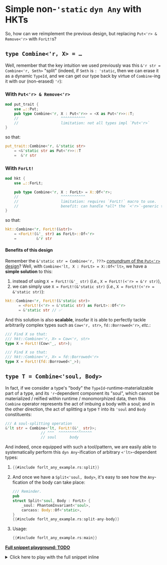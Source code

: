 # Simple non-`'static` `dyn Any` with HKTs

So, how can we reïmplement the previous design, but replacing `Put<'r> & Remove<'r>` with
`ForLt!`s?

## `type Combine<'r, X> = …`

Well, remember that the key intuition we used previously was this `&'r str = Combine<'r, Smth>` "split" (indeed, if `Smth` is `: 'static`, then we can erase it as a dynamic `TypeId`, and we can get our type back by virtue of `Combine`-ing it with our (non-erased) `'r`):

### With `Put<'r> & Remove<'r>`

```rust ,ignore
mod put_trait {
    use …::Put;
    pub type Combine<'r, X : Put<'r>> = <X as Put<'r>>::T;
    //                   ^^^^^^^^^^^
    //                   limitation: not all types impl `Put<'r>`
}
```

so that:

```rust ,ignore
put_trait::Combine<'r, &'static str>
    = <&'static str as Put<'r>>::T
    =  &'r str
```

### With `ForLt!`

```rust ,ignore
mod hkt {
    use …::ForLt;

    pub type Combine<'r, X : ForLt> = X::Of<'r>;
    //                   ^^^^^^^^^^^
    //                   limitation: requires `ForLt!` macro to use.
    //                   benefit: can handle *all* the `<'r>`-generic types!!
}
```

so that:

```rust ,ignore
hkt::Combine<'r, ForLt!(&str)>
    = <ForLt!(&'_ str) as ForLt>::Of<'r>
    =         &'r str
```

#### Benefits of this design

Remember the `&'static str = Combine<'r, ???>` [_conundrum_ of the `Put<'r>` design](lifetime-any-20-generalizing.md#limitations-of-this-design)? Well, with `Combine<'lt, X : ForLt> = X::Of<'lt>`, we have a **simple solution** to this:

 1. instead of using `X = ForLt!(&'_ str)` (_i.e._, `X = ForLt!(<'r> = &'r str)`),
 1. we can simply use `X = ForLt!(&'static str)` (_i.e._, `X = ForLt!(<'r> = &'static str)`):

```rust ,ignore
hkt::Combine<'r, ForLt!(&'static str)>
      = <ForLt!(<'r> = &'static str) as ForLt>::Of<'r>
      = &'static str // ✅
```

And this solution is also **scalable**, insofar it is able to perfectly tackle arbitrarily complex types such as `Cow<'r, str>`, `fd::Borrowed<'r>`, _etc._:

```rust ,ignore
/// Find X so that:
/// hkt::Combine<'r, X> = Cow<'r, str>
type X = ForLt!(Cow<'_, str>);
```

```rust ,ignore
/// Find X so that:
/// hkt::Combine<'r, X> = fd::Borrowed<'r>
type X = ForLt!(fd::Borrowed<'_>);
```

## `type T = Combine<'soul, Body>`

In fact, if we consider a type's "body" the `TypeId`-runtime-materializable part of a type, and its `'r`-dependent component its "soul", which cannot be materialized / reïfied within runtime / monomorphized data, then this `Combine` operator represents the act of imbuing a body with a soul; and in the other direction, the act of splitting a type `T` into its `'soul` and `Body` constituents:

```rust ,ignore
/// A soul-splitting operation
&'lt str = Combine<'lt, ForLt!(&'_ str)>;
                // ^^^  ^^^^^^^^^^^^^^^
                // soul      body
```

And indeed, once equipped with such a tool/pattern, we are easily able to systematically perform this `dyn Any`-ification of arbitrary `<'lt>`-dependent types:

 1. ```rust ,ignore
    {{#include forlt_any_example.rs:split}}
    ```

 1. And once we have a `Split<'soul, Body>`, it's easy to see how the `Any`-fication of the body can take place:

    ```rust ,ignore
    /// Reminder.
    pub
    struct Split<'soul, Body : ForLt> {
        _soul: PhantomInvariant<'soul>,
        carcass: Body::Of<'static>,
    }
    {{#include forlt_any_example.rs:split-any-body}}
    ```

 1. Usage:

    ```rust ,ignore
    {{#include forlt_any_example.rs:main}}
    ```

**[Full snippet playground: TODO]()**
<details><summary>Click here to play with the full snippet inline</summary>

```rust ,edition2018,editable
{{#include forlt_any_example.rs:all}}
```

</details>
